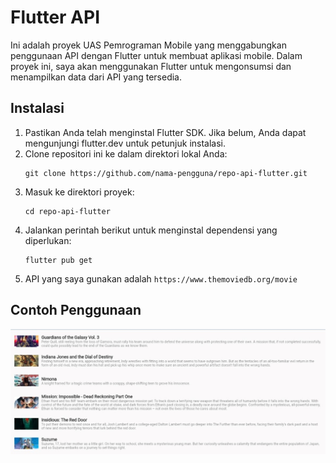 # Flutter API
Ini adalah proyek UAS Pemrograman Mobile yang menggabungkan penggunaan API dengan Flutter untuk membuat aplikasi mobile. Dalam proyek ini, saya akan menggunakan Flutter untuk mengonsumsi dan menampilkan data dari API yang tersedia.

## Instalasi
1. Pastikan Anda telah menginstal Flutter SDK. Jika belum, Anda dapat mengunjungi flutter.dev untuk petunjuk instalasi.
2. Clone repositori ini ke dalam direktori lokal Anda:
   ```shell
   git clone https://github.com/nama-pengguna/repo-api-flutter.git
   ```
4. Masuk ke direktori proyek:
   ```shell
   cd repo-api-flutter
   ```
6. Jalankan perintah berikut untuk menginstal dependensi yang diperlukan:
   ```shell
   flutter pub get
   ```
8. API yang saya gunakan adalah `https://www.themoviedb.org/movie`

## Contoh Penggunaan
![imglogin](image/output2.jpeg)
